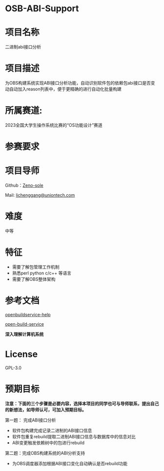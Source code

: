 # OSB-ABI-Support
# **项目名称**

二进制abi接口分析

# **项目描述**

为OBS构建系统实现ABI接口分析功能，自动识别软件包的依赖包abi接口是否变动自动加入reason列表中，便于更精确的进行自动化批量构建

# **所属赛道:**

2023全国大学生操作系统比赛的“OS功能设计”赛道

# **参赛要求**


# **项目导师**

Github：[Zeno-sole](https://github.com/Zeno-sole)

Mail: lichenggang@uniontech.com

# **难度**

中等


# 特征

* 需要了解包管理工作机制
* 熟悉perl python c/c++ 等语言
* 需要了解OBS整体架构

# 参考文档

 [openbuildservice-help](https://openbuildservice.org/help/manuals/obs-user-guide/)

 [open-build-service](https://github.com/openSUSE/open-build-service)

 **深入理解计算机系统**

# License

GPL-3.0


# 预期目标

**注意：下面的三个步骤是必要内容，选择本项目的同学也可与导师联系，提出自己的新想法，如导师认可，可加入预期目标。**

第一题： 完成ABI接口分析

* 软件包构建完成记录二进制的ABI接口信息
* 软件包重复rebuild提取二进制ABI接口信息与数据库中的信息对比
* ABI变更触发依赖树中的包进行rebuild

第二题：完成OBS构建系统的ABI分析支持

* 为OBS调度器添加根据ABI接口变化自动确认是否rebuild功能

